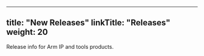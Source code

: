 
---
title: "New Releases"
linkTitle: "Releases"
weight: 20
---

Release info for Arm IP and tools products.



